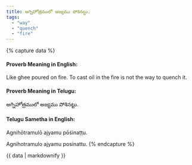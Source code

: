 ```yaml
---
title: అగ్నిహోత్రములో అజ్యము పోశినట్టు.
tags:
  - "way"
  - "quench"
  - "fire"
---
```


{% capture data %}
#### Proverb Meaning in English:
Like ghee poured on fire.
To cast oil in the fire is not the way to quench it.

#### Proverb Meaning in Telugu:
అగ్నిహోత్రములో అజ్యము పోశినట్టు.

#### Telugu Sametha in English:
Agnihōtramulō ajyamu pōśinaṭṭu.

Agnihotramulo ajyamu posinattu.
{% endcapture %}

{{ data | markdownify }}


